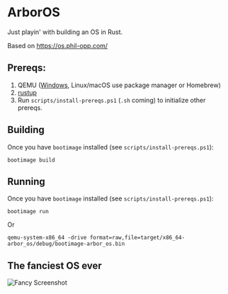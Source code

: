 # ArborOS

Just playin' with building an OS in Rust.

Based on https://os.phil-opp.com/

## Prereqs:

1. QEMU ([Windows](https://qemu.weilnetz.de/w64/), Linux/macOS use package manager or Homebrew)
2. [rustup](https://rustup.rs/)
3. Run `scripts/install-prereqs.ps1` (`.sh` coming) to initialize other prereqs.

## Building

Once you have `bootimage` installed (see `scripts/install-prereqs.ps1`):

```
bootimage build
```

## Running

Once you have `bootimage` installed (see `scripts/install-prereqs.ps1`):

```
bootimage run
```

Or

```
qemu-system-x86_64 -drive format=raw,file=target/x86_64-arbor_os/debug/bootimage-arbor_os.bin
```

## The fanciest OS ever

![Fancy Screenshot](https://user-images.githubusercontent.com/7574/46517634-e881d200-c824-11e8-91fa-7934195503f4.png)
